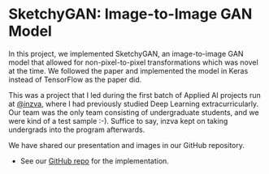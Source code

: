 # SketchyGAN: Image-to-Image GAN Model

In this project, we implemented SketchyGAN, an image-to-image GAN model that allowed for non-pixel-to-pixel transformations which was novel at the time. We followed the paper and implemented the model in Keras instead of TensorFlow as the paper did.

This was a project that I led during the first batch of Applied AI projects run at [@inzva](https://inzva.com/), where I had previously studied Deep Learning extracurricularly. Our team was the only team consisting of undergraduate students, and we were kind of a test sample :-). Suffice to say, inzva kept on taking undergrads into the program afterwards.

We have shared our presentation and images in our GitHub repository.

- See our [GitHub repo](https://github.com/inzva/sketch-to-photograph-with-GANs) for the implementation.
